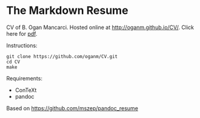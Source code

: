 The Markdown Resume
===================
CV of B. Ogan Mancarci. Hosted online at http://oganm.github.io/CV/. Click here for [pdf](https://github.com/oganm/CV/raw/master/resume.pdf).

Instructions:

    git clone https://github.com/oganm/CV.git
    cd CV
    make

Requirements:

 * ConTeXt
 * pandoc


Based on https://github.com/mszep/pandoc_resume
